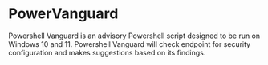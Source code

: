 # PowerVanguard

Powershell Vanguard is an advisory Powershell script designed to be run on Windows 10 and 11. Powershell Vanguard will check endpoint for security configuration and makes suggestions based on its findings. 
